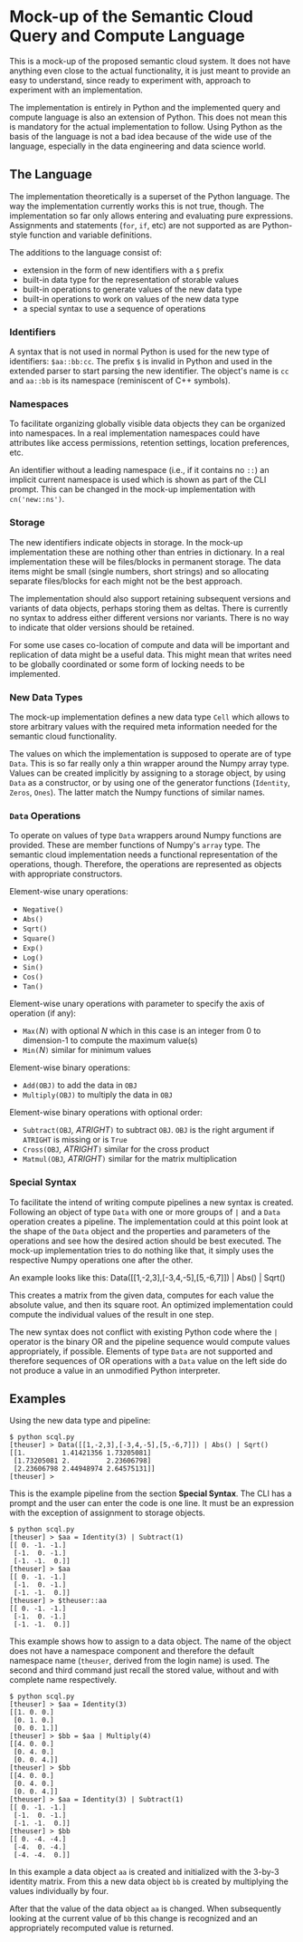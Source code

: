 Mock-up of the Semantic Cloud Query and Compute Language
========================================================

This is a mock-up of the proposed semantic cloud system.  It does not
have anything even close to the actual functionality, it is just meant
to provide an easy to understand, since ready to experiment with, approach
to experiment with an implementation.

The implementation is entirely in Python and the implemented query and
compute language is also an extension of Python.  This does not mean this
is mandatory for the actual implementation to follow.  Using Python as the
basis of the language is not a bad idea because of the wide use of the
language, especially in the data engineering and data science world.


The Language
------------

The implementation theoretically is a superset of the Python language.
The way the implementation currently works this is not true, though.
The implementation so far only allows entering and evaluating pure
expressions.  Assignments and statements (`for`, `if`, etc) are not
supported as are Python-style function and variable definitions.

The additions to the language consist of:

*   extension in the form of new identifiers with a `$` prefix
*   built-in data type for the representation of storable values
*   built-in operations to generate values of the new data type
*   built-in operations to work on values of the new data type
*   a special syntax to use a sequence of operations

### Identifiers

A syntax that is not used in normal Python is used for the new type of
identifiers: `$aa::bb:cc`.  The prefix `$` is invalid in Python and used in the
extended parser to start parsing the new identifier.  The object's name is `cc` and `aa::bb`
is its namespace (reminiscent of C++ symbols).


### Namespaces

To facilitate organizing globally visible data objects they can be organized into namespaces.
In a real implementation namespaces could have attributes like access permissions, retention settings,
location preferences, etc.

An identifier without a leading namespace (i.e., if
it contains no `::`) an implicit current namespace is used which is shown
as part of the CLI prompt.  This can
be changed in the mock-up implementation with `cn('new::ns')`.


### Storage

The new identifiers indicate objects in storage.  In the mock-up implementation
these are nothing other than entries in dictionary.  In a real implementation these will be files/blocks
in permanent storage.  The data items might be small (single numbers, short strings) and so
allocating separate files/blocks for each might not be the best approach.

The implementation should also support retaining subsequent versions and variants of data objects,
perhaps storing them as deltas.  There is currently no syntax to address either different versions
nor variants.  There is no way to indicate that older versions should be retained.

For some use cases co-location of compute and data will be important and replication of data might
be a useful data.  This might mean that writes need to be globally coordinated or some
form of locking needs to be implemented.


### New Data Types

The mock-up implementation defines a new data type `Cell` which allows to store arbitrary values
with the required meta information needed for the semantic cloud functionality.

The values on which the implementation is supposed to operate are of type `Data`.  This is so far
really only a thin wrapper around the Numpy array type.  Values can be created implicitly by assigning
to a storage object, by using `Data` as a constructor, or by using one of the generator functions
(`Identity`, `Zeros`, `Ones`).  The latter match the Numpy functions of similar names.



### `Data` Operations

To operate on values of type `Data` wrappers around Numpy functions are provided.  These are member
functions of Numpy's `array` type.  The semantic cloud implementation needs a functional representation
of the operations, though.  Therefore, the operations are represented as objects with appropriate
constructors.

Element-wise unary operations:
*   `Negative()`
*   `Abs()`
*   `Sqrt()`
*   `Square()`
*   `Exp()`
*   `Log()`
*   `Sin()`
*   `Cos()`
*   `Tan()`

Element-wise unary operations with parameter to specify the axis of operation (if any):
*   `Max(`*N*`)` with optional *N* which in this case is an integer from 0 to dimension-1 to compute
    the maximum value(s)
*   `Min(`*N*`)` similar for minimum values

Element-wise binary operations:
*   `Add(OBJ)` to add the data in `OBJ`
*   `Multiply(OBJ)` to multiply the data in `OBJ`

Element-wise binary operations with optional order:
*   `Subtract(OBJ`*, ATRIGHT*`)` to subtract `OBJ`.  `OBJ` is the right argument if `ATRIGHT` is missing
    or is `True`
*   `Cross(OBJ`*, ATRIGHT*`)` similar for the cross product
*   `Matmul(OBJ`*, ATRIGHT*`)` similar for the matrix multiplication


### Special Syntax

To facilitate the intend of writing compute pipelines a new syntax is created.  Following an object
of type `Data` with one or more groups of `|` and a `Data` operation creates a pipeline.  The
implementation could at this point look at the shape of the `Data` object and the properties and
parameters of the operations and see how the desired action should be best executed.  The mock-up
implementation tries to do nothing like that, it simply uses the respective Numpy operations one
after the other.

An example looks like this:
    Data([[1,-2,3],[-3,4,-5],[5,-6,7]]) | Abs() | Sqrt()

This creates a matrix from the given data, computes for each value the absolute value, and then its
square root.  An optimized implementation could compute the individual values of the result in one
step.

The new syntax does not conflict with existing Python code where the `|` operator is the binary
OR and the pipeline sequence would compute values appropriately, if possible.  Elements of type
`Data` are not supported and therefore sequences of OR operations with a `Data` value on the left
side do not produce a value in an unmodified Python interpreter.


Examples
--------

Using the new data type and pipeline:

    $ python scql.py
    [theuser] > Data([[1,-2,3],[-3,4,-5],[5,-6,7]]) | Abs() | Sqrt()
    [[1.         1.41421356 1.73205081]
     [1.73205081 2.         2.23606798]
     [2.23606798 2.44948974 2.64575131]]
    [theuser] >

This is the example pipeline from the section **Special Syntax**. The CLI has a prompt and the
user can enter the code is one line.  It must be an expression with the exception of assignment
to storage objects.

    $ python scql.py
    [theuser] > $aa = Identity(3) | Subtract(1)
    [[ 0. -1. -1.]
     [-1.  0. -1.]
     [-1. -1.  0.]]
    [theuser] > $aa
    [[ 0. -1. -1.]
     [-1.  0. -1.]
     [-1. -1.  0.]]
    [theuser] > $theuser::aa
    [[ 0. -1. -1.]
     [-1.  0. -1.]
     [-1. -1.  0.]]

This example shows how to assign to a data object.  The name of the object does not have a
namespace component and therefore the default namespace name (`theuser`, derived from the
login name) is used.  The second and third command just recall the stored value, without and
with complete name respectively.

    $ python scql.py
    [theuser] > $aa = Identity(3)
    [[1. 0. 0.]
     [0. 1. 0.]
     [0. 0. 1.]]
    [theuser] > $bb = $aa | Multiply(4)
    [[4. 0. 0.]
     [0. 4. 0.]
     [0. 0. 4.]]
    [theuser] > $bb
    [[4. 0. 0.]
     [0. 4. 0.]
     [0. 0. 4.]]
    [theuser] > $aa = Identity(3) | Subtract(1)
    [[ 0. -1. -1.]
     [-1.  0. -1.]
     [-1. -1.  0.]]
    [theuser] > $bb
    [[ 0. -4. -4.]
     [-4.  0. -4.]
     [-4. -4.  0.]]

In this example a data object `aa` is created and initialized with the 3-by-3 identity matrix.  From
this a new data object `bb` is created by multiplying the values individually by four.

After that the value of the data object `aa` is changed.  When subsequently looking at the current
value of `bb` this change is recognized and an appropriately recomputed value is returned.

